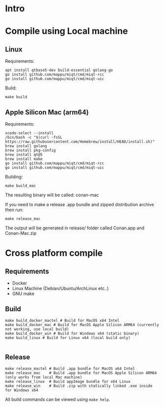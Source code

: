 # Intro

# Compile using Local machine

## Linux

Requirements:

```
apt install qtbase5-dev build-essential golang-go
go install github.com/mappu/miqt/cmd/miqt-rcc
go install github.com/mappu/miqt/cmd/miqt-uic
```

Build:
```
make build
```

## Apple Silicon Mac (arm64)

Requirements:

```
xcode-select --install
/bin/bash -c "$(curl -fsSL https://raw.githubusercontent.com/Homebrew/install/HEAD/install.sh)"
brew install golang
brew install pkg-config
brew install qt@5
brew install make
go install github.com/mappu/miqt/cmd/miqt-rcc
go install github.com/mappu/miqt/cmd/miqt-uic
```

Building:

```
make build_mac
```
The resulting binary will be called: conan-mac

If you need to make a release .app bundle and zipped distribution archive then run:
```
make release_mac
```
The output will be generated in release/ folder called Conan.app and Conan-Mac.zip

# Cross platform compile

## Requirements

* Docker
* Linux Machine (Debian/Ubuntu/ArchLinux etc..)
* GNU make

## Build

```
make build_docker_mactel # Build for MacOS x64 Intel
make build_docker_mac # Build for MacOS Apple Silicon ARM64 (currently not working, use local build)
make build_docker_win # Build for Windows x64 (static binary)
make build_linux # Build for Linux x64 (local build only)
 
```

## Release

```
make release_mactel # Build .app bundle for MacOS x64 Intel
make release_mac    # Build .app bundle for MacOS Apple Silicon ARM64 (only works from local Mac machine)
make release_linux  # Build appImage bundle for x64 Linux
make release_win    # Build .zip with statically linked .exe inside for Windows x64
```

All build commands can be viewed using `make help`.
